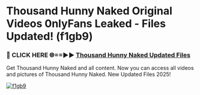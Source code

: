 # Thousand Hunny Naked Original Videos 0nlyFans Leaked - Files Updated! (f1gb9)

<h3>🔴 CLICK HERE 🌐==►► <a href="https://tinyurl.com/up5wt9bj" rel="nofollow">Thousand Hunny Naked Updated Files</a></h3>

Get Thousand Hunny Naked and all content. Now you can access all videos and pictures of Thousand Hunny Naked. New Updated Files 2025!

[![f1gb9](https://i.imgur.com/ABiUzMV.gif)](https://tinyurl.com/up5wt9bj)
